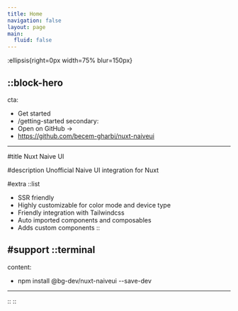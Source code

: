 ```yaml
---
title: Home
navigation: false
layout: page
main:
  fluid: false
---
```


:ellipsis{right=0px width=75% blur=150px}

::block-hero
---
cta:
  - Get started
  - /getting-started
secondary:
  - Open on GitHub →
  - https://github.com/becem-gharbi/nuxt-naiveui
---

#title
Nuxt Naive UI

#description
Unofficial Naive UI integration for Nuxt

#extra
  ::list
  - SSR friendly
  - Highly customizable for color mode and device type
  - Friendly integration with Tailwindcss
  - Auto imported components and composables
  - Adds custom components
  ::

#support
  ::terminal
  ---
  content:
  - npm install @bg-dev/nuxt-naiveui --save-dev
  ---
  ::
::

